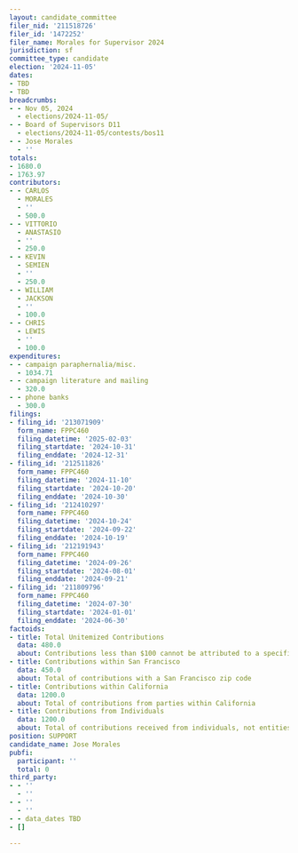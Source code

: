 ```yaml
---
layout: candidate_committee
filer_nid: '211518726'
filer_id: '1472252'
filer_name: Morales for Supervisor 2024
jurisdiction: sf
committee_type: candidate
election: '2024-11-05'
dates:
- TBD
- TBD
breadcrumbs:
- - Nov 05, 2024
  - elections/2024-11-05/
- - Board of Supervisors D11
  - elections/2024-11-05/contests/bos11
- - Jose Morales
  - ''
totals:
- 1680.0
- 1763.97
contributors:
- - CARLOS
  - MORALES
  - ''
  - 500.0
- - VITTORIO
  - ANASTASIO
  - ''
  - 250.0
- - KEVIN
  - SEMIEN
  - ''
  - 250.0
- - WILLIAM
  - JACKSON
  - ''
  - 100.0
- - CHRIS
  - LEWIS
  - ''
  - 100.0
expenditures:
- - campaign paraphernalia/misc.
  - 1034.71
- - campaign literature and mailing
  - 320.0
- - phone banks
  - 300.0
filings:
- filing_id: '213071909'
  form_name: FPPC460
  filing_datetime: '2025-02-03'
  filing_startdate: '2024-10-31'
  filing_enddate: '2024-12-31'
- filing_id: '212511826'
  form_name: FPPC460
  filing_datetime: '2024-11-10'
  filing_startdate: '2024-10-20'
  filing_enddate: '2024-10-30'
- filing_id: '212410297'
  form_name: FPPC460
  filing_datetime: '2024-10-24'
  filing_startdate: '2024-09-22'
  filing_enddate: '2024-10-19'
- filing_id: '212191943'
  form_name: FPPC460
  filing_datetime: '2024-09-26'
  filing_startdate: '2024-08-01'
  filing_enddate: '2024-09-21'
- filing_id: '211809796'
  form_name: FPPC460
  filing_datetime: '2024-07-30'
  filing_startdate: '2024-01-01'
  filing_enddate: '2024-06-30'
factoids:
- title: Total Unitemized Contributions
  data: 480.0
  about: Contributions less than $100 cannot be attributed to a specific individual
- title: Contributions within San Francisco
  data: 450.0
  about: Total of contributions with a San Francisco zip code
- title: Contributions within California
  data: 1200.0
  about: Total of contributions from parties within California
- title: Contributions from Individuals
  data: 1200.0
  about: Total of contributions received from individuals, not entities
position: SUPPORT
candidate_name: Jose Morales
pubfi:
  participant: ''
  total: 0
third_party:
- - ''
  - ''
- - ''
  - ''
- - data_dates TBD
- []

---
```


